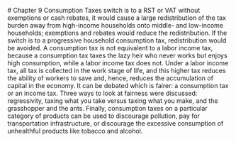 \# Chapter 9 Consumption Taxes switch is to a RST or VAT without exemptions or cash rebates, it would cause a large redistribution of the tax burden away from high-income households onto middle- and low-income households; exemptions and rebates would reduce the redistribution. If the switch is to a progressive household consumption tax, redistribution would be avoided. A consumption tax is not equivalent to a labor income tax, because a consumption tax taxes the lazy heir who never works but enjoys high consumption, while a labor income tax does not. Under a labor income tax, all tax is collected in the work stage of life, and this higher tax reduces the ability of workers to save and, hence, reduces the accumulation of capital in the economy. It can be debated which is fairer: a consumption tax or an income tax. Three ways to look at fairness were discussed: regressivity, taxing what you take versus taxing what you make, and the grasshopper and the ants. Finally, consumption taxes on a particular category of products can be used to discourage pollution, pay for transportation infrastructure, or discourage the excessive consumption of unhealthful products like tobacco and alcohol.